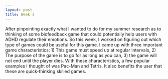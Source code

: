 ```yaml
---
layout: post
title: Week 3
---
```


After pinpointing exactly what I wanted to do for my summer research as to thinking of some biofeedback game that could potentially help users with ADHD regulate their emotions. So this week, I worked on figuring out which type of games could be useful for this game. I came up with three important game characteristics: 1) This game must speed up at regular intervals, 2) The purpose of the game is to go for as long as you can, 3) the game will not end until the player dies. With these characteristics, a few popular examples I thought of was Pac-Man and Tetris. It also benefits the user that these are quick-thinking skilled games.
